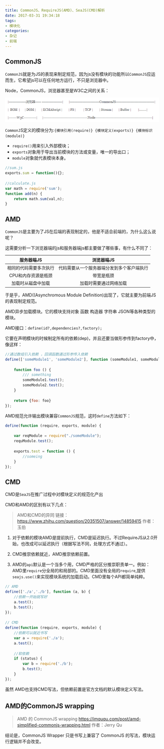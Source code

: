 ```yaml
---
title: CommonJS、RequireJS(AMD)、SeaJS(CMD)解析
date: 2017-03-31 19:34:18
tags: 
- 模块化
categories: 
- 杂记
- 前端
---
```


## CommonJS

`CommonJS`就是为JS的表现来制定规范，因为js没有模块的功能所以`CommonJS`应运而生，它希望js可以在任何地方运行，不只是浏览器中。

Node，CommonJS，浏览器甚至是W3C之间的关系：

![](/images/20170301150625.png)

<!-- more -->

`CommonJ`S定义的模块分为:`{模块引用(require)} {模块定义(exports)} {模块标识(module)}`

- `require()`用来引入外部模块；
- `exports`对象用于导出当前模块的方法或变量，唯一的导出口；
- `module`对象就代表模块本身。

```javascript
//sum.js
exports.sum = function(){};

//calculate.js
var math = require('sum');
function add(n) {
    return math.sum(val,n);
}
```

## AMD

`CommonJS`是主要为了JS在后端的表现制定的，他是不适合前端的，为什么这么说呢？

这需要分析一下浏览器端的js和服务器端js都主要做了哪些事，有什么不同了：

|服务器端JS|浏览器端JS|
|:---:|:---:|
|相同的代码需要多次执行|代码需要从一个服务器端分发到多个客户端执行|
|CPU和内存资源是瓶颈|带宽是瓶颈|
|加载时从磁盘中加载|加载时需要通过网络加载|

于是乎，AMD((Asynchromous Module Definition)出现了，它就主要为前端JS的表现制定规范。

AMD异步加载模块。它的模块支持对象 函数 构造器 字符串 JSON等各种类型的模块。

AMD接口：`define(id?,dependencies?,factory);`

它要在声明模块的时候制定所有的依赖(dep)，并且还要当做形参传到factory中，像这样：

```javascript
//通过数组引入依赖 ，回调函数通过形参传入依赖 
define(['someModule1', 'someModule2'], function (someModule1, someModule2) { 

    function foo () { 
        /// something
        someModule1.test(); 
        someModule2.test();
    } 

    return {foo: foo} 
});
```

AMD规范允许输出模块兼容`CommonJS`规范，这时`define`方法如下： 

```javascript
define(function (require, exports, module) { 
     
    var reqModule = require("./someModule"); 
    requModule.test(); 
     
    exports.test = function () { 
        //someing 
    } 
}); 
```

## CMD

CMD是`SeaJS`在推广过程中对模块定义的规范化产出 

CMD和AMD的区别有以下几点：

>AMD和CMD的异同
>链接：https://www.zhihu.com/question/20351507/answer/14859415
>作者：玉伯

1. 对于依赖的模块AMD是提前执行，CMD是延迟执行。不过RequireJS从2.0开始，也改成可以延迟执行（根据写法不同，处理方式不通过）。

2. CMD推崇依赖就近，AMD推崇依赖前置。 

3. AMD的`api`默认是一个当多个用，CMD严格的区分推崇职责单一。例如：AMD里`require`分全局的和局部的。CMD里面没有全局的`require`,提供`seajs.use()`来实现模块系统的加载启动。CMD里每个API都简单纯粹。
```javascript
// AMD 
define(['./a','./b'], function (a, b) { 
    //依赖一开始就写好 
    a.test(); 
    b.test(); 
}); 

// CMD 
define(function (require, exports, module) { 
    //依赖可以就近书写 
    var a = require('./a'); 
    a.test(); 

    //软依赖 
    if (status) { 
        var b = require('./b'); 
        b.test(); 
    } 
}); 
```

虽然 AMD也支持CMD写法，但依赖前置是官方文档的默认模块定义写法。

## AMD的CommonJS wrapping

>AMD 的 CommonJS wrapping
>https://imququ.com/post/amd-simplified-commonjs-wrapping.html
>作者：Jerry Qu

结论是，CommonJS Wrapper 只是书写上兼容了 CommonJS 的写法，模块运行逻辑并不会改变。
